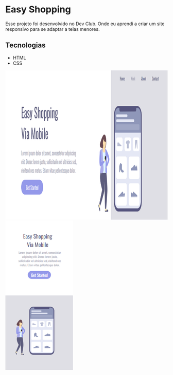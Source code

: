 <h1>Easy Shopping</h1>
<p>Esse projeto foi desenvolvido no Dev Club. Onde eu aprendi a criar um site responsivo para se adaptar a telas menores.</p>
<h2>Tecnologias</h2>
<ul>
  <li>HTML</li>
  <li>CSS</li>
</ul>

<div display: flex>
  <img src="https://github.com/helioborges164/easy-shopping/blob/main/assets/desktop.png?raw=true" width=750px height=465px>
<img src="https://github.com/helioborges164/easy-shopping/blob/main/assets/mobile.png?raw=true">
</div>

